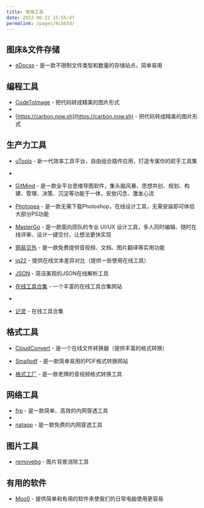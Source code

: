 ```yaml
---
title: 常用工具
date: 2022-06-22 15:55:47
permalink: /pages/8cbb5d/
---
```


## 图床&文件存储

- [eDocss](https://e.docss.cc/) - 是一款不限制文件类型和数量的存储站点，简单易用

## 编程工具

- [CodeToImage](https://codetoimg.com/) - 把代码转成精美的图片形式
- 
- [https://carbon.now.sh](https://carbon.now.sh) - 把代码转成精美的图片形式

## 生产力工具

- [uTools](https://u.tools/) - 新一代效率工具平台，自由组合插件应用，打造专属你的趁手工具集
- 
- [GitMind](https://gitmind.cn/) - 是一款全平台思维导图软件，集头脑风暴、思想共创、规划、构建、管理、决策、沉淀等功能于一体，安放闪念、激发心流

- [Photopea](https://www.photopea.com/) - 是一款无需下载Photoshop，在线设计工具，无需安装即可体验大部分PS功能

- [MasterGo](https://mastergo.com/) - 是一款面向团队的专业 UI/UX 设计工具，多人同时编辑、随时在线评审、设计一键交付，让想法更快实现

- [网易见外](https://jianwai.youdao.com/) - 是一款免费提供音视频、文档、图片翻译等实用功能

- [jq22](https://www.jq22.com/textDifference) - 提供在线文本差异对比（提供一些使用在线工具）

- [JSON](https://www.json.cn/) - 简洁美观的JSON在线解析工具

- [在线工具合集](https://tool.lu/) - 一个丰富的在线工具合集网站
- 
- [记灵](https://remeins.com/) - 在线工具合集

## 格式工具

- [CloudConvert](https://cloudconvert.com/) - 是一个在线文件转换器（提供丰富的格式转换）

- [Smallpdf](https://smallpdf.com/) - 是一款简单易用的PDF格式转换网站

- [格式工厂](http://www.pcgeshi.com/) - 是一款老牌的音视频格式转换工具

## 网络工具

- [frp](https://gofrp.org/) - 是一款简单、高效的内网穿透工具
- 
- [natapp](https://natapp.cn/) - 是一款免费的内网穿透工具

## 图片工具

- [removebg](https://www.remove.bg/zh/upload) - 图片背景消除工具

## 有用的软件

- [Moo0](https://zhs.moo0.com/) - 提供简单和有用的软件来使我们的日常电脑使用更容易
